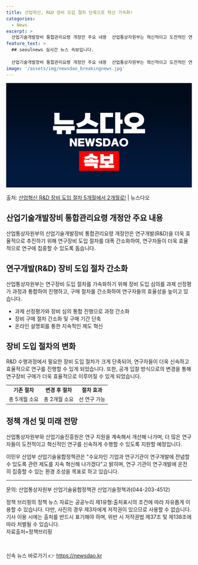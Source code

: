```yaml
---
title: 산업혁신, R&D 장비 도입 절차 단축으로 혁신 가속화!
categories:
  - News
excerpt: >
  산업기술개발장비 통합관리요령 개정안 주요 내용  산업통상자원부는 혁신적이고 도전적인 연구개발을 신속하게 추진…
feature_text: >
  ## seoulnews 실시간 뉴스 속보입니다.

  산업기술개발장비 통합관리요령 개정안 주요 내용  산업통상자원부는 혁신적이고 도전적인 연구개발을 신속하게 추진…
image: '/assets/img/newsdao_breakingnews.jpg'
---
```


![뉴스다오 속보](/assets/img/newsdao_breakingnews.jpg)

<p>출처: <a href="https://newsdao.kr/4198" rel="dofollow">산업혁신 R&D 장비 도입 절차 5개월에서 2개월로!</a> | 뉴스다오</p>

<h2 data-ke-size="size26">산업기술개발장비 통합관리요령 개정안 주요 내용</h2>
<p data-ke-size="size16">산업통상자원부의 산업기술개발장비 통합관리요령 개정안은 연구개발(R&D)을 더욱 효율적으로 추진하기 위해 연구장비 도입 절차를 대폭 간소화하여, 연구자들이 더욱 효율적으로 연구에 집중할 수 있도록 돕습니다.</p>

<h2 data-ke-size="size26">연구개발(R&D) 장비 도입 절차 간소화</h2>
<p data-ke-size="size16">산업통상자원부는 연구장비 도입 절차를 가속화하기 위해 장비 도입 심의를 과제 선정평가 과정과 통합하여 진행하고, 구매 절차를 간소화하여 연구자들의 효율성을 높이고 있습니다.</p>
<ul>
<li>과제 선정평가와 장비 심의 통합 진행으로 과정 간소화</li>
<li>장비 구매 절차 간소화 및 구매 기간 단축</li>
<li>온라인 설명회를 통한 지속적인 제도 혁신</li>
</ul>

<h2 data-ke-size="size26">장비 도입 절차의 변화</h2>
<p data-ke-size="size16">R&D 수행과정에서 필요한 장비 도입 절차가 크게 단축되어, 연구자들이 더욱 신속하고 효율적으로 연구를 진행할 수 있게 되었습니다. 또한, 공개 입찰 방식으로의 변경을 통해 연구장비 구매가 더욱 효율적으로 이루어질 수 있게 되었습니다.</p>
<table>
<tr>
<td style="text-align: center; height: 17px;"><b>기존 절차</b></td>
<td style="text-align: center; height: 17px;"><b>변경 후 절차</b></td>
<td style="text-align: center; height: 17px;"><b>절차 효과</b></td>
</tr>
<tr>
<td style="text-align: center; height: 17px;">총 5개월 소요</td>
<td style="text-align: center; height: 17px;">총 2개월 소요</td>
<td style="text-align: center; height: 17px;">선 연구 가능</td>
</tr>
</table>

<h2 data-ke-size="size26">정책 개선 및 미래 전망</h2>
<p data-ke-size="size16">산업통상자원부와 산업기술진흥원은 연구 지원을 계속해서 개선해 나가며, 더 많은 연구자들이 도전적이고 혁신적인 연구를 신속하게 수행할 수 있도록 지원할 예정입니다.</p>

<p data-ke-size="size16">이민우 산업부 산업기술융합정책관은 "수요자인 기업과 연구기관이 연구개발에 전념할 수 있도록 관련 제도를 지속 혁신해 나가겠다"고 밝히며, 연구 기관이 연구개발에 온전히 집중할 수 있는 환경 조성을 목표로 하고 있습니다.</p>

<hr>
<p data-ke-size="size16">문의: 산업통상자원부 산업기술융합정책관 산업기술정책과(044-203-4512)</p>
<p data-ke-size="size16">정책 브리핑의 정책 뉴스 자료는 공공누리 제1유형:출처표시의 조건에 따라 자유롭게 이용할 수 있습니다. 다만, 사진의 경우 제3자에게 저작권이 있으므로 사용할 수 없습니다. 기사 이용 시에는 출처를 반드시 표기해야 하며, 위반 시 저작권법 제37조 및 제138조에 따라 처벌될 수 있습니다. <span style="color: #1a5490;">&nbsp;</span><span style="color: #1a5490;">&nbsp;</span><span style="color: #1a5490;">&nbsp;</span> <br>자료출처=정책브리핑</p>
<p data-ke-size="size16">&nbsp;</p> 

신속 뉴스 바로가기 👉 <a href="https://newsdao.kr" rel="dofollow">https://newsdao.kr</a>


